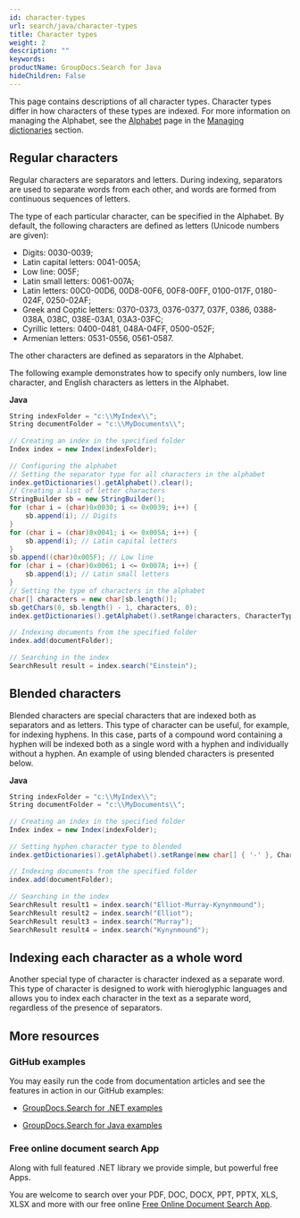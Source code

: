 ```yaml
---
id: character-types
url: search/java/character-types
title: Character types
weight: 2
description: ""
keywords: 
productName: GroupDocs.Search for Java
hideChildren: False
---
```

This page contains descriptions of all character types. Character types differ in how characters of these types are indexed. For more information on managing the Alphabet, see the [Alphabet](Alphabet.html) page in the [Managing dictionaries](Managing%2Bdictionaries.html) section.

## Regular characters

Regular characters are separators and letters. During indexing, separators are used to separate words from each other, and words are formed from continuous sequences of letters.

The type of each particular character, can be specified in the Alphabet. By default, the following characters are defined as letters (Unicode numbers are given):

*   Digits: 0030-0039;
*   Latin capital letters: 0041-005A;
*   Low line: 005F;
*   Latin small letters: 0061-007A;
*   Latin letters: 00C0-00D6, 00D8-00F6, 00F8-00FF, 0100-017F, 0180-024F, 0250-02AF;
*   Greek and Coptic letters: 0370-0373, 0376-0377, 037F, 0386, 0388-038A, 038C, 038E-03A1, 03A3-03FC;
*   Cyrillic letters: 0400-0481, 048A-04FF, 0500-052F;
*   Armenian letters: 0531-0556, 0561-0587.

The other characters are defined as separators in the Alphabet.

The following example demonstrates how to specify only numbers, low line character, and English characters as letters in the Alphabet.

**Java**

```csharp
String indexFolder = "c:\\MyIndex\\";
String documentFolder = "c:\\MyDocuments\\";
 
// Creating an index in the specified folder
Index index = new Index(indexFolder);
 
// Configuring the alphabet
// Setting the separator type for all characters in the alphabet
index.getDictionaries().getAlphabet().clear();
// Creating a list of letter characters
StringBuilder sb = new StringBuilder();
for (char i = (char)0x0030; i <= 0x0039; i++) {
    sb.append(i); // Digits
}
for (char i = (char)0x0041; i <= 0x005A; i++) {
    sb.append(i); // Latin capital letters
}
sb.append((char)0x005F); // Low line
for (char i = (char)0x0061; i <= 0x007A; i++) {
    sb.append(i); // Latin small letters
}
// Setting the type of characters in the alphabet
char[] characters = new char[sb.length()];
sb.getChars(0, sb.length() - 1, characters, 0);
index.getDictionaries().getAlphabet().setRange(characters, CharacterType.Letter);
 
// Indexing documents from the specified folder
index.add(documentFolder);
 
// Searching in the index
SearchResult result = index.search("Einstein");
```

## Blended characters

Blended characters are special characters that are indexed both as separators and as letters. This type of character can be useful, for example, for indexing hyphens. In this case, parts of a compound word containing a hyphen will be indexed both as a single word with a hyphen and individually without a hyphen. An example of using blended characters is presented below.

**Java**

```csharp
String indexFolder = "c:\\MyIndex\\";
String documentFolder = "c:\\MyDocuments\\";
 
// Creating an index in the specified folder
Index index = new Index(indexFolder);
 
// Setting hyphen character type to blended
index.getDictionaries().getAlphabet().setRange(new char[] { '-' }, CharacterType.Blended);
 
// Indexing documents from the specified folder
index.add(documentFolder);
 
// Searching in the index
SearchResult result1 = index.search("Elliot-Murray-Kynynmound");
SearchResult result2 = index.search("Elliot");
SearchResult result3 = index.search("Murray");
SearchResult result4 = index.search("Kynynmound");
```

## Indexing each character as a whole word

Another special type of character is character indexed as a separate word. This type of character is designed to work with hieroglyphic languages and allows you to index each character in the text as a separate word, regardless of the presence of separators.

## More resources

### GitHub examples

You may easily run the code from documentation articles and see the features in action in our GitHub examples:

*   [GroupDocs.Search for .NET examples](https://github.com/groupdocs-search/GroupDocs.Search-for-.NET)
    
*   [GroupDocs.Search for Java examples](https://github.com/groupdocs-search/GroupDocs.Search-for-Java)
    

### Free online document search App

Along with full featured .NET library we provide simple, but powerful free Apps.

You are welcome to search over your PDF, DOC, DOCX, PPT, PPTX, XLS, XLSX and more with our free online [Free Online Document Search App](https://products.groupdocs.app/search).
